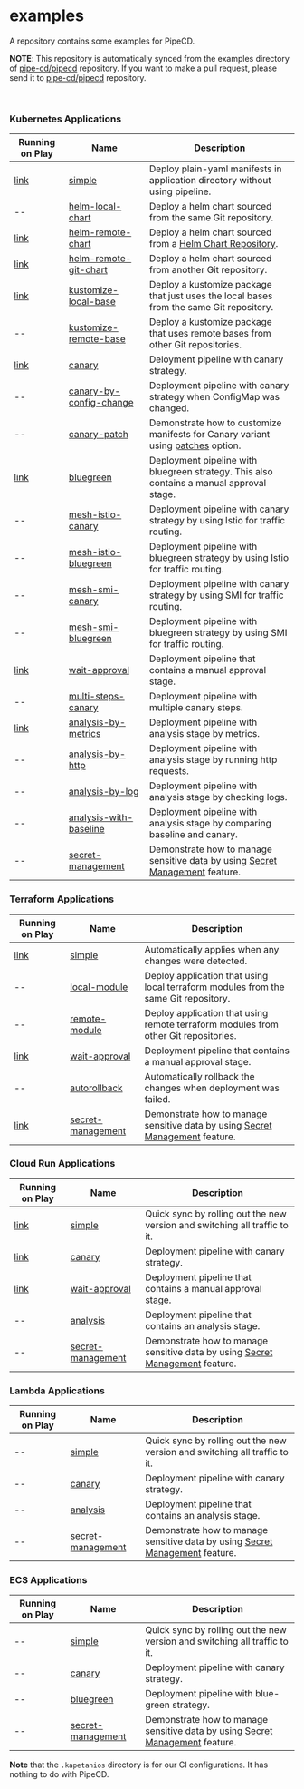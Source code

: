 # examples

A repository contains some examples for PipeCD.

**NOTE**: This repository is automatically synced from the examples directory of [pipe-cd/pipecd](https://github.com/pipe-cd/pipecd/tree/master/examples) repository. If you want to make a pull request, please send it to [pipe-cd/pipecd](https://github.com/pipe-cd/pipecd) repository.

</br>

### Kubernetes Applications

| Running on Play | Name                                                                        | Description |
|-----------------|-----------------------------------------------------------------------------|-------------|
| [link](https://play.pipecd.dev/applications/558401f0-8a35-494a-a9ba-dd0afe79824e?project=play) | [simple](https://github.com/pipe-cd/examples/tree/master/kubernetes/simple) | Deploy plain-yaml manifests in application directory without using pipeline. |
| -- | [helm-local-chart](https://github.com/pipe-cd/examples/tree/master/kubernetes/helm-local-chart) | Deploy a helm chart sourced from the same Git repository. |
| [link](https://play.pipecd.dev/applications/36347720-8f03-417d-8465-094f7d4eb4b1?project=play) | [helm-remote-chart](https://github.com/pipe-cd/examples/tree/master/kubernetes/helm-remote-chart) | Deploy a helm chart sourced from a [Helm Chart Repository](https://helm.sh/docs/topics/chart_repository/). |
| [link](https://play.pipecd.dev/applications/f7fc49cf-71e1-4932-8ba4-8863eeace077?project=play) | [helm-remote-git-chart](https://github.com/pipe-cd/examples/tree/master/kubernetes/helm-remote-git-chart) | Deploy a helm chart sourced from another Git repository. |
| [link](https://play.pipecd.dev/applications/a01c3ebb-89d2-4569-bef7-d659412daa11?project=play) | [kustomize-local-base](https://github.com/pipe-cd/examples/tree/master/kubernetes/kustomize-local-base) | Deploy a kustomize package that just uses the local bases from the same Git repository. |
| -- | [kustomize-remote-base](https://github.com/pipe-cd/examples/tree/master/kubernetes/kustomize-remote-base) | Deploy a kustomize package that uses remote bases from other Git repositories. |
| [link](https://play.pipecd.dev/applications/374119cd-f3a8-47f2-93db-99f58855e5a4?project=play) | [canary](https://github.com/pipe-cd/examples/tree/master/kubernetes/canary) | Deloyment pipeline with canary strategy. |
| -- | [canary-by-config-change](https://github.com/pipe-cd/examples/tree/master/kubernetes/canary-by-config-change) | Deployment pipeline with canary strategy when ConfigMap was changed. |
| -- | [canary-patch](https://github.com/pipe-cd/examples/tree/master/kubernetes/canary-patch) | Demonstrate how to customize manifests for Canary variant using [patches](https://pipecd.dev/docs/user-guide/configuration-reference/#kubernetescanaryrolloutstageoptions) option. |
| [link](https://play.pipecd.dev/applications/b8575010-9619-4141-bb0e-6d58ee5d09c9?project=play) | [bluegreen](https://github.com/pipe-cd/examples/tree/master/kubernetes/bluegreen) | Deployment pipeline with bluegreen strategy. This also contains a manual approval stage. |
| -- | [mesh-istio-canary](https://github.com/pipe-cd/examples/tree/master/kubernetes/mesh-istio-canary) | Deployment pipeline with canary strategy by using Istio for traffic routing.  |
| -- | [mesh-istio-bluegreen](https://github.com/pipe-cd/examples/tree/master/kubernetes/mesh-istio-bluegreen) | Deployment pipeline with bluegreen strategy by using Istio for traffic routing. |
| -- | [mesh-smi-canary](https://github.com/pipe-cd/examples/tree/master/kubernetes/mesh-smi-canary) | Deployment pipeline with canary strategy by using SMI for traffic routing. |
| -- | [mesh-smi-bluegreen](https://github.com/pipe-cd/examples/tree/master/kubernetes/mesh-smi-bluegreen) | Deployment pipeline with bluegreen strategy by using SMI for traffic routing. |
| [link](https://play.pipecd.dev/applications/72dbd53e-a90a-41b3-8503-44af2edeb507?project=play) | [wait-approval](https://github.com/pipe-cd/examples/tree/master/kubernetes/wait-approval) | Deployment pipeline that contains a manual approval stage. |
| -- | [multi-steps-canary](https://github.com/pipe-cd/examples/tree/master/kubernetes/multi-steps-canary) | Deployment pipeline with multiple canary steps. |
| [link](https://play.pipecd.dev/applications/913a0bde-1f38-41e3-9f56-75910b8988a9?project=play) | [analysis-by-metrics](https://github.com/pipe-cd/examples/tree/master/kubernetes/analysis-by-metrics) | Deployment pipeline with analysis stage by metrics. |
| -- | [analysis-by-http](https://github.com/pipe-cd/examples/tree/master/kubernetes/analysis-by-http) | Deployment pipeline with analysis stage by running http requests. |
| -- | [analysis-by-log](https://github.com/pipe-cd/examples/tree/master/kubernetes/analysis-by-log) | Deployment pipeline with analysis stage by checking logs. |
| -- | [analysis-with-baseline](https://github.com/pipe-cd/examples/tree/master/kubernetes/analysis-with-baseline) | Deployment pipeline with analysis stage by comparing baseline and canary. |
| -- | [secret-management](https://github.com/pipe-cd/examples/tree/master/kubernetes/secret-management) | Demonstrate how to manage sensitive data by using [Secret Management](https://pipecd.dev/docs/user-guide/secret-management/) feature. |

### Terraform Applications

| Running on Play | Name                                                                        | Description |
|-----------------|-----------------------------------------------------------------------------|-------------|
| [link](https://play.pipecd.dev/applications/ece10473-0cdb-4fec-96a1-a3df8f2e3c6e?project=play) | [simple](https://github.com/pipe-cd/examples/tree/master/terraform/simple) |  Automatically applies when any changes were detected.  |
| -- | [local-module](https://github.com/pipe-cd/examples/tree/master/terraform/local-module) | Deploy application that using local terraform modules from the same Git repository. |
| -- | [remote-module](https://github.com/pipe-cd/examples/tree/master/terraform/remote-module) | Deploy application that using remote terraform modules from other Git repositories. |
| [link](https://play.pipecd.dev/applications/4726503e-68e0-40a0-b9cb-9761567f4745?project=play) | [wait-approval](https://github.com/pipe-cd/examples/tree/master/terraform/wait-approval) | Deployment pipeline that contains a manual approval stage. |
| -- | [autorollback](https://github.com/pipe-cd/examples/tree/master/terraform/auto-rollback) |  Automatically rollback the changes when deployment was failed.  |
| [link](https://play.pipecd.dev/applications/33b9b73b-acf2-4cd4-9e0c-ab2e9fad86d1?project=play) | [secret-management](https://github.com/pipe-cd/examples/tree/master/terraform/secret-management) | Demonstrate how to manage sensitive data by using [Secret Management](https://pipecd.dev/docs/user-guide/secret-management/) feature. |

### Cloud Run Applications

| Running on Play | Name                                                                        | Description |
|-----------------|-----------------------------------------------------------------------------|-------------|
| [link](https://play.pipecd.dev/applications/64eee87f-7fae-4760-81cc-c6e66f1b48c9?project=play) | [simple](https://github.com/pipe-cd/examples/tree/master/cloudrun/simple) | Quick sync by rolling out the new version and switching all traffic to it. |
| [link](https://play.pipecd.dev/applications/845613b4-f997-4682-9529-98f089480394?project=play) | [canary](https://github.com/pipe-cd/examples/tree/master/cloudrun/canary) | Deployment pipeline with canary strategy. |
| [link](https://play.pipecd.dev/applications/c1fcbca1-c3ed-41f6-b8d9-0a1ee28df5c3?project=play) | [wait-approval](https://github.com/pipe-cd/examples/tree/master/cloudrun/wait-approval) | Deployment pipeline that contains a manual approval stage. |
| -- | [analysis](https://github.com/pipe-cd/examples/tree/master/cloudrun/analysis) | Deployment pipeline that contains an analysis stage. |
| -- | [secret-management](https://github.com/pipe-cd/examples/tree/master/cloudrun/secret-management) | Demonstrate how to manage sensitive data by using [Secret Management](https://pipecd.dev/docs/user-guide/secret-management/) feature. |

### Lambda Applications

| Running on Play | Name                                                                        | Description |
|-----------------|-----------------------------------------------------------------------------|-------------|
| -- | [simple](https://github.com/pipe-cd/examples/tree/master/lambda/simple) | Quick sync by rolling out the new version and switching all traffic to it. |
| -- | [canary](https://github.com/pipe-cd/examples/tree/master/lambda/canary) | Deployment pipeline with canary strategy. |
| -- | [analysis](https://github.com/pipe-cd/examples/tree/master/lambda/analysis) | Deployment pipeline that contains an analysis stage. |
| -- | [secret-management](https://github.com/pipe-cd/examples/tree/master/lambda/secret-management) | Demonstrate how to manage sensitive data by using [Secret Management](https://pipecd.dev/docs/user-guide/secret-management/) feature. |

### ECS Applications

| Running on Play | Name                                                                        | Description |
|-----------------|-----------------------------------------------------------------------------|-------------|
| -- | [simple](https://github.com/pipe-cd/examples/tree/master/ecs/simple) | Quick sync by rolling out the new version and switching all traffic to it. |
| -- | [canary](https://github.com/pipe-cd/examples/tree/master/ecs/canary) | Deployment pipeline with canary strategy. |
| -- | [bluegreen](https://github.com/pipe-cd/examples/tree/master/ecs/bluegreen) | Deployment pipeline with blue-green strategy. |
| -- | [secret-management](https://github.com/pipe-cd/examples/tree/master/ecs/secret-management) | Demonstrate how to manage sensitive data by using [Secret Management](https://pipecd.dev/docs/user-guide/secret-management/) feature. |

**Note** that the `.kapetanios` directory is for our CI configurations. It has nothing to do with PipeCD.
